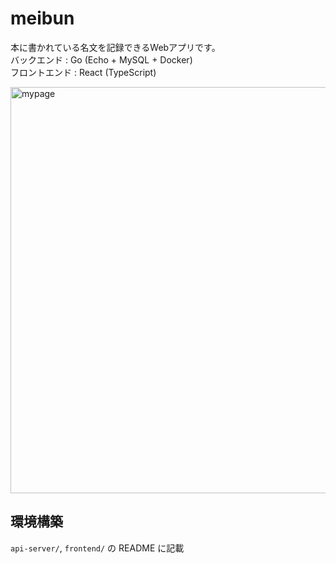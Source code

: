 # meibun  
本に書かれている名文を記録できるWebアプリです。  
バックエンド : Go (Echo + MySQL + Docker)  
フロントエンド : React (TypeScript)  

<img width="650" alt="mypage" src="https://user-images.githubusercontent.com/31591102/94407992-26fdbd80-01af-11eb-968f-ee517415515c.png">

## 環境構築
`api-server/`, `frontend/` の README に記載